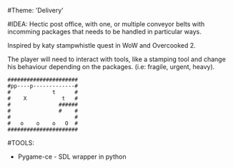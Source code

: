 
#Theme: 'Delivery'


#IDEA:
Hectic post office, with one, or multiple conveyor belts with incomming packages that needs to be handled in particular ways.

Inspired by katy stampwhistle quest in WoW and Overcooked 2.

The player will need to interact with tools, like a stamping tool and change his behaviour depending on the packages. (i.e: fragile, urgent, heavy).


```
######################
#pp----p-------------#
#             t      #
#    X           t   #
#               ######
#               #    #
#                    #
#   o    o    o   O  #
######################
```

#TOOLS: 
- Pygame-ce - SDL wrapper in python 
